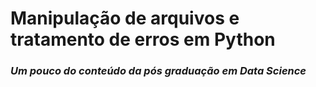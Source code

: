 # Manipulação de arquivos e tratamento de erros em **Python**

### *Um pouco do conteúdo da pós graduação em **Data Science***